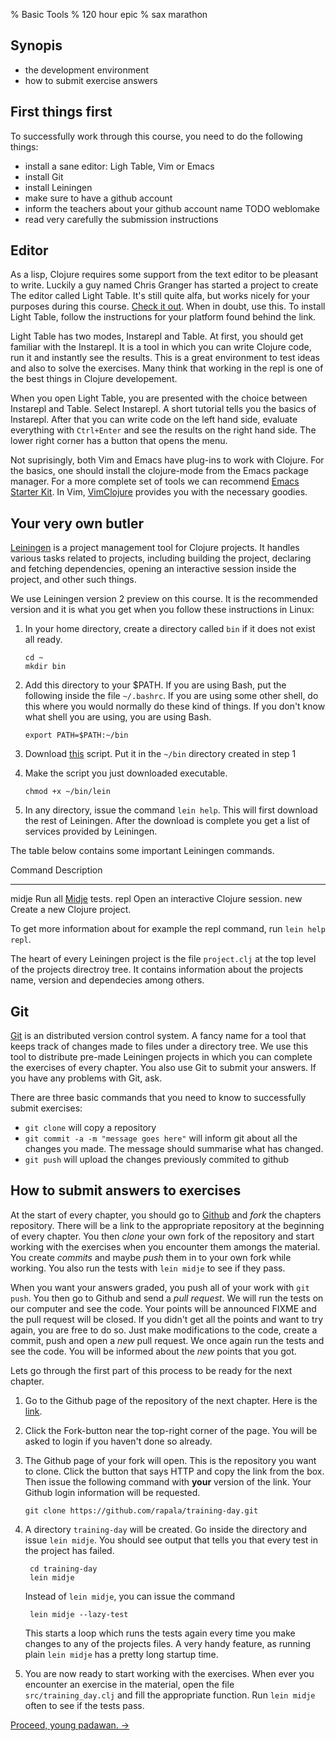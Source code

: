 % Basic Tools
% 120 hour epic
% sax marathon

## Synopis

- the development environment
- how to submit exercise answers

## First things first

To successfully work through this course, you need to do the following
things:

- install a sane editor: Ligh Table, Vim or Emacs
- install Git
- install Leiningen
- make sure to have a github account
- inform the teachers about your github account name TODO weblomake
- read very carefully the submission instructions

## Editor

As a lisp, Clojure requires some support from the text editor to be
pleasant to write. Luckily a guy named Chris Granger has started a
project to create The editor called Light Table. It's still quite
alfa, but works nicely for your purposes during this course.
[Check it out][LightTable]. When in doubt, use this. To install Light
Table, follow the instructions for your platform found behind the
link.

Light Table has two modes, Instarepl and Table. At first, you should
get familiar with the Instarepl. It is a tool in which you can write
Clojure code, run it and instantly see the results. This is a great
environment to test ideas and also to solve the exercises. Many think
that working in the repl is one of the best things in Clojure
developement.

When you open Light Table, you are presented with the choice between
Instarepl and Table. Select Instarepl. A short tutorial tells you the
basics of Instarepl. After that you can write code on the left hand
side, evaluate everything with `Ctrl+Enter` and see the results on the
right hand side. The lower right corner has a button that opens the
menu.

Not suprisingly, both Vim and Emacs have plug-ins to work with
Clojure. For the basics, one should install the clojure-mode from the
Emacs package manager. For a more complete set of tools we can
recommend [Emacs Starter Kit][EST]. In Vim, [VimClojure][VimClojure]
provides you with the necessary goodies.

## Your very own butler

[Leiningen] is a project management tool for Clojure projects. It
handles various tasks related to projects, including building the
project, declaring and fetching dependencies, opening an interactive
session inside the project, and other such things.

We use Leiningen version 2 preview on this course. It is the
recommended version and it is what you get when you follow these
instructions in Linux:

1. In your home directory, create a directory called `bin` if it does
   not exist all ready.
  
    ~~~ {.sh}
    cd ~
    mkdir bin
    ~~~

2. Add this directory to your $PATH. If you are using Bash, put the
   following inside the file `~/.bashrc`. If you are using some other
   shell, do this where you would normally do these kind of things. If
   you don't know what shell you are using, you are using Bash.

    ~~~ {.sh}
    export PATH=$PATH:~/bin
    ~~~

3. Download [this][LeinInstall] script. Put it in the `~/bin`
   directory created in step 1
  
4. Make the script you just downloaded executable.

    ~~~ {.sh}
    chmod +x ~/bin/lein
    ~~~

5. In any directory, issue the command `lein help`. This will first
   download the rest of Leiningen. After the download is complete you
   get a list of services provided by Leiningen.

The table below contains some important Leiningen commands.

Command         Description
-------         -----------
midje           Run all [Midje] tests.
repl            Open an interactive Clojure session.
new             Create a new Clojure project.

To get more information about for example the repl command, run `lein
help repl`.

The heart of every Leiningen project is the file `project.clj` at the
top level of the projects directroy tree. It contains information
about the projects name, version and dependecies among others.

## Git

[Git][Git] is an distributed version control system. A fancy name for
a tool that keeps track of changes made to files under a directory
tree. We use this tool to distribute pre-made Leiningen projects in
which you can complete the exercises of every chapter. You also use
Git to submit your answers. If you have any problems with Git, ask.

There are three basic commands that you need to know to successfully
submit exercises:

- `git clone` will copy a repository
- `git commit -a -m "message goes here"` will inform git about all the
  changes you made. The message should summarise what has changed.
- `git push` will upload the changes previously commited to github

## How to submit answers to exercises

At the start of every chapter, you should go to [Github][Github] and
*fork* the chapters repository. There will be a link to the
appropriate repository at the beginning of every chapter. You then
*clone* your own fork of the repository and start working with the
exercises when you encounter them amongs the material. You create
*commits* and maybe *push* them in to your own fork while working. You
also run the tests with `lein midje` to see if they pass.

When you want your answers graded, you push all of your work with `git
push`. You then go to Github and send a *pull request*. We will run
the tests on our computer and see the code. Your points will be
announced FIXME and the pull request will be closed. If you didn't get
all the points and want to try again, you are free to do so. Just make
modifications to the code, create a commit, push and open a *new* pull
request. We once again run the tests and see the code. You will be
informed about the *new* points that you got.

Lets go through the first part of this process to be ready for the
next chapter.

1. Go to the Github page of the repository of the next chapter. Here
   is the [link](https://github.com/iloveponies/training-day).

2. Click the Fork-button near the top-right corner of the page. You
   will be asked to login if you haven't done so already.

3. The Github page of your fork will open. This is the repository you
   want to clone. Click the button that says HTTP and copy the link
   from the box. Then issue the following command with **your**
   version of the link. Your Github login information will be
   requested.

    ~~~ {.sh}
    git clone https://github.com/rapala/training-day.git
    ~~~
    
4. A directory `training-day` will be created. Go inside the directory
   and issue `lein midje`. You should see output that tells you that
   every test in the project has failed.

        cd training-day
        lein midje
   Instead of `lein midje`, you can issue the command
   
        lein midje --lazy-test
   This starts a loop which runs the tests again every time you make
   changes to any of the projects files. A very handy feature, as
   running plain `lein midje` has a pretty long startup time.
   
5. You are now ready to start working with the exercises. When ever
   you encounter an exercise in the material, open the file
   `src/training_day.clj` and fill the appropriate function. Run `lein
   midje` often to see if the tests pass.
   
[Proceed, young padawan. →][next]

[LightTable]: http://app.kodowa.com/playground
[EST]: https://github.com/technomancy/emacs-starter-kit
[VimClojure]: https://github.com/vim-scripts/VimClojure
[Git]: http://git-scm.com
[Github]: https://github.com
[Leiningen]: https://github.com/technomancy/leiningen
[LeinInstall]: https://raw.github.com/technomancy/leiningen/preview/bin/lein
[Midje]: https://github.com/marick/Midje
[Ubuntu]: http://ubuntu.com
[Vim]: http://vim.org
[next]: training-day.html
[vm]: http://cs.helsinki.fi/ilmari.vacklin/ClojureBox.zip
[VirtualBox]: http://virtualbox.org
